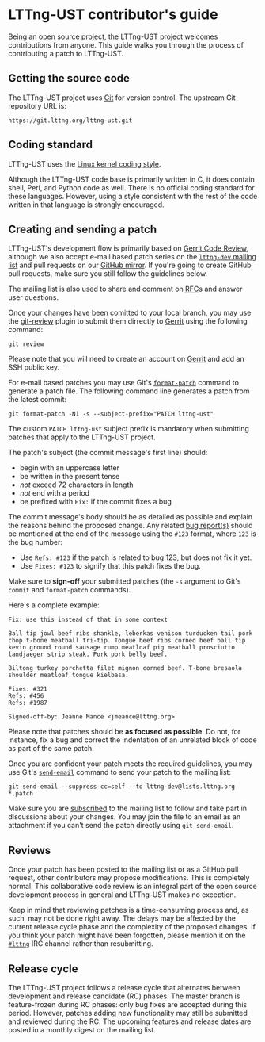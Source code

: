 <!--
SPDX-FileCopyrightText: 2016 Philippe Proulx <pproulx@efficios.com>

SPDX-License-Identifier: CC-BY-4.0
-->

# LTTng-UST contributor's guide

Being an open source project, the LTTng-UST project welcomes
contributions from anyone. This guide walks you through the process
of contributing a patch to LTTng-UST.


## Getting the source code

The LTTng-UST project uses [Git](https://git-scm.com/) for version
control. The upstream Git repository URL is:

    https://git.lttng.org/lttng-ust.git


## Coding standard

LTTng-UST uses the
[Linux kernel coding style](https://www.kernel.org/doc/html/latest/process/coding-style.html).

Although the LTTng-UST code base is primarily written in C, it does
contain shell, Perl, and Python code as well. There is no official coding
standard for these languages. However, using a style consistent with the
rest of the code written in that language is strongly encouraged.


## Creating and sending a patch

LTTng-UST's development flow is primarily based on
[Gerrit Code Review](https://review.lttng.org/q/project:lttng-ust), although
we also accept e-mail based patch series on the
[`lttng-dev` mailing list](https://lists.lttng.org/cgi-bin/mailman/listinfo/lttng-dev)
and pull requests on our [GitHub mirror](https://github.com/lttng/lttng-ust).
If you're going to create GitHub pull requests, make sure you still follow the
guidelines below.

The mailing list is also used to share and comment on
<abbr title="Request for Comments">RFC</abbr>s and answer
user questions.

Once your changes have been comitted to your local branch, you may use the
[git-review](https://opendev.org/opendev/git-review) plugin to submit them
dirrectly to [Gerrit](https://review.lttng.org) using the following command:

    git review

Please note that you will need to create an account on [Gerrit](https://review.lttng.org)
and add an SSH public key.

For e-mail based patches you may use Git's
[`format-patch`](https://git-scm.com/docs/git-format-patch) command
to generate a patch file. The following command line generates a
patch from the latest commit:

    git format-patch -N1 -s --subject-prefix="PATCH lttng-ust"

The custom `PATCH lttng-ust` subject prefix is mandatory when
submitting patches that apply to the LTTng-UST project.

The patch's subject (the commit message's first line) should:

  * begin with an uppercase letter
  * be written in the present tense
  * _not_ exceed 72 characters in length
  * _not_ end with a period
  * be prefixed with `Fix:` if the commit fixes a bug

The commit message's body should be as detailed as possible and explain
the reasons behind the proposed change. Any related
[bug report(s)](https://bugs.lttng.org/projects/lttng-ust/issues)
should be mentioned at the end of the message using the `#123` format,
where `123` is the bug number:

  * Use `Refs: #123` if the patch is related to bug 123, but does not
    fix it yet.
  * Use `Fixes: #123` to signify that this patch fixes the bug.

Make sure to **sign-off** your submitted patches (the `-s` argument to
Git's `commit` and `format-patch` commands).

Here's a complete example:

~~~ text
Fix: use this instead of that in some context

Ball tip jowl beef ribs shankle, leberkas venison turducken tail pork
chop t-bone meatball tri-tip. Tongue beef ribs corned beef ball tip
kevin ground round sausage rump meatloaf pig meatball prosciutto
landjaeger strip steak. Pork pork belly beef.

Biltong turkey porchetta filet mignon corned beef. T-bone bresaola
shoulder meatloaf tongue kielbasa.

Fixes: #321
Refs: #456
Refs: #1987

Signed-off-by: Jeanne Mance <jmeance@lttng.org>
~~~

Please note that patches should be **as focused as possible**. Do not,
for instance, fix a bug and correct the indentation of an unrelated
block of code as part of the same patch.

Once you are confident your patch meets the required guidelines,
you may use Git's [`send-email`](https://git-scm.com/docs/git-send-email)
command to send your patch to the mailing list:

    git send-email --suppress-cc=self --to lttng-dev@lists.lttng.org *.patch

Make sure you are
[subscribed](http://lists.lttng.org/cgi-bin/mailman/listinfo/lttng-dev)
to the mailing list to follow and take part in discussions about your
changes. You may join the file to an email as an attachment if you can't
send the patch directly using <code>git&nbsp;send&#8209;email</code>.


## Reviews

Once your patch has been posted to the mailing list or as a GitHub
pull request, other contributors may propose modifications.
This is completely normal. This collaborative code review is an integral
part of the open source development process in general and LTTng-UST
makes no exception.

Keep in mind that reviewing patches is a time-consuming process and,
as such, may not be done right away. The delays may be affected by the
current release cycle phase and the complexity of the proposed changes.
If you think your patch might have been forgotten, please mention it on
the [`#lttng`](irc://irc.oftc.net/lttng) IRC channel rather than
resubmitting.


## Release cycle

The LTTng-UST project follows a release cycle that alternates between
development and release candidate (RC) phases. The master branch is
feature-frozen during RC phases: only bug fixes are accepted during
this period. However, patches adding new functionality may still be
submitted and reviewed during the RC. The upcoming features and release
dates are posted in a monthly digest on the mailing list.
